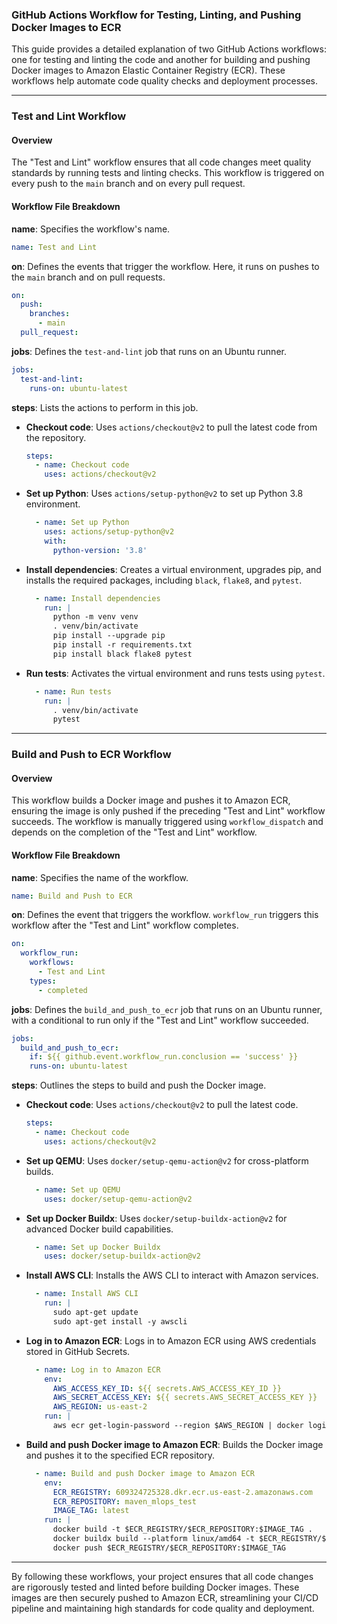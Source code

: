 ### GitHub Actions Workflow for Testing, Linting, and Pushing Docker Images to ECR

This guide provides a detailed explanation of two GitHub Actions workflows: one for testing and linting the code and another for building and pushing Docker images to Amazon Elastic Container Registry (ECR). These workflows help automate code quality checks and deployment processes.

---

### **Test and Lint Workflow**

#### Overview
The "Test and Lint" workflow ensures that all code changes meet quality standards by running tests and linting checks. This workflow is triggered on every push to the `main` branch and on every pull request.

#### Workflow File Breakdown

**name**: Specifies the workflow's name.
```yaml
name: Test and Lint
```

**on**: Defines the events that trigger the workflow. Here, it runs on pushes to the `main` branch and on pull requests.
```yaml
on:
  push:
    branches:
      - main
  pull_request:
```

**jobs**: Defines the `test-and-lint` job that runs on an Ubuntu runner.
```yaml
jobs:
  test-and-lint:
    runs-on: ubuntu-latest
```

**steps**: Lists the actions to perform in this job.

- **Checkout code**: Uses `actions/checkout@v2` to pull the latest code from the repository.
  ```yaml
  steps:
    - name: Checkout code
      uses: actions/checkout@v2
  ```

- **Set up Python**: Uses `actions/setup-python@v2` to set up Python 3.8 environment.
  ```yaml
    - name: Set up Python
      uses: actions/setup-python@v2
      with:
        python-version: '3.8'
  ```

- **Install dependencies**: Creates a virtual environment, upgrades pip, and installs the required packages, including `black`, `flake8`, and `pytest`.
  ```yaml
    - name: Install dependencies
      run: |
        python -m venv venv
        . venv/bin/activate
        pip install --upgrade pip
        pip install -r requirements.txt
        pip install black flake8 pytest
  ```

- **Run tests**: Activates the virtual environment and runs tests using `pytest`.
  ```yaml
    - name: Run tests
      run: |
        . venv/bin/activate
        pytest
  ```

---

### **Build and Push to ECR Workflow**

#### Overview
This workflow builds a Docker image and pushes it to Amazon ECR, ensuring the image is only pushed if the preceding "Test and Lint" workflow succeeds. The workflow is manually triggered using `workflow_dispatch` and depends on the completion of the "Test and Lint" workflow.

#### Workflow File Breakdown

**name**: Specifies the name of the workflow.
```yaml
name: Build and Push to ECR
```

**on**: Defines the event that triggers the workflow. `workflow_run` triggers this workflow after the "Test and Lint" workflow completes.
```yaml
on:
  workflow_run:
    workflows:
      - Test and Lint
    types:
      - completed
```

**jobs**: Defines the `build_and_push_to_ecr` job that runs on an Ubuntu runner, with a conditional to run only if the "Test and Lint" workflow succeeded.
```yaml
jobs:
  build_and_push_to_ecr:
    if: ${{ github.event.workflow_run.conclusion == 'success' }}
    runs-on: ubuntu-latest
```

**steps**: Outlines the steps to build and push the Docker image.

- **Checkout code**: Uses `actions/checkout@v2` to pull the latest code.
  ```yaml
  steps:
    - name: Checkout code
      uses: actions/checkout@v2
  ```

- **Set up QEMU**: Uses `docker/setup-qemu-action@v2` for cross-platform builds.
  ```yaml
    - name: Set up QEMU
      uses: docker/setup-qemu-action@v2
  ```

- **Set up Docker Buildx**: Uses `docker/setup-buildx-action@v2` for advanced Docker build capabilities.
  ```yaml
    - name: Set up Docker Buildx
      uses: docker/setup-buildx-action@v2
  ```

- **Install AWS CLI**: Installs the AWS CLI to interact with Amazon services.
  ```yaml
    - name: Install AWS CLI
      run: |
        sudo apt-get update
        sudo apt-get install -y awscli
  ```

- **Log in to Amazon ECR**: Logs in to Amazon ECR using AWS credentials stored in GitHub Secrets.
  ```yaml
    - name: Log in to Amazon ECR
      env:
        AWS_ACCESS_KEY_ID: ${{ secrets.AWS_ACCESS_KEY_ID }}
        AWS_SECRET_ACCESS_KEY: ${{ secrets.AWS_SECRET_ACCESS_KEY }}
        AWS_REGION: us-east-2
      run: |
        aws ecr get-login-password --region $AWS_REGION | docker login --username AWS --password-stdin 609324725328.dkr.ecr.us-east-2.amazonaws.com
  ```

- **Build and push Docker image to Amazon ECR**: Builds the Docker image and pushes it to the specified ECR repository.
  ```yaml
    - name: Build and push Docker image to Amazon ECR
      env:
        ECR_REGISTRY: 609324725328.dkr.ecr.us-east-2.amazonaws.com
        ECR_REPOSITORY: maven_mlops_test
        IMAGE_TAG: latest
      run: |
        docker build -t $ECR_REGISTRY/$ECR_REPOSITORY:$IMAGE_TAG .
        docker buildx build --platform linux/amd64 -t $ECR_REGISTRY/$ECR_REPOSITORY:$IMAGE_TAG --load .
        docker push $ECR_REGISTRY/$ECR_REPOSITORY:$IMAGE_TAG
  ```

---

By following these workflows, your project ensures that all code changes are rigorously tested and linted before building Docker images. These images are then securely pushed to Amazon ECR, streamlining your CI/CD pipeline and maintaining high standards for code quality and deployment.
